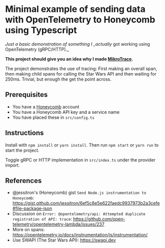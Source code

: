 # Minimal example of sending data with OpenTelemetry to Honeycomb using Typescript

_Just a basic demonstration of something I \_actually_ got working using OpenTelemetry (gRPC/HTTP).\_

**This project should give you an idea why I made [MikroTrace](https://github.com/mikaelvesavuori/mikrotrace).**

The project demonstrates the use of tracing: First making an overall span, then making child spans for calling the Star Wars API and then waiting for 250ms. Trivial, but enough the get the point across.

## Prerequisites

- You have a [Honeycomb](https://www.honeycomb.io) account
- You have a Honeycomb API key and a service name
- You have placed these in `src/config.ts`

## Instructions

Install with `npm install` or `yarn install`. Then run `npm start` or `yarn run` to start the project.

Toggle gRPC or HTTP implementation in `src/index.ts` under the provider import.

## References

- @jessitron's (Honeycomb) gist `Send Node.js instrumentation to Honeycomb`: https://gist.github.com/jessitron/6ef5c8e5e622faedc9937973b2a3cefe#file-package-json
- Discussion on `Error: @opentelemetry/api: Attempted duplicate registration of API: trace`: https://github.com/open-telemetry/opentelemetry-lambda/issues/237
- More on spans: https://opentelemetry.io/docs/instrumentation/js/instrumentation/
- Use SWAPI (The Star Wars API): https://swapi.dev
